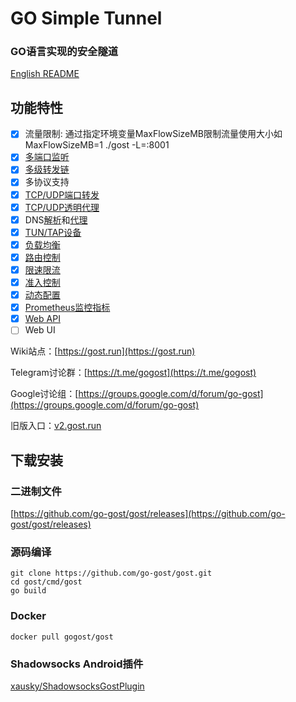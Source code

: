 # GO Simple Tunnel

### GO语言实现的安全隧道

[English README](README_en.md)

## 功能特性

- [x] 流量限制: 通过指定环境变量MaxFlowSizeMB限制流量使用大小如 MaxFlowSizeMB=1 ./gost -L=:8001
- [x] [多端口监听](https://gost.run/getting-started/quick-start/)
- [x] [多级转发链](https://gost.run/concepts/chain/)
- [x] 多协议支持
- [x] [TCP/UDP端口转发](https://gost.run/tutorials/port-forwarding/)
- [x] [TCP/UDP透明代理](https://gost.run/tutorials/redirect/)
- [x] DNS[解析](https://gost.run/concepts/resolver/)和[代理](https://gost.run/tutorials/dns/)
- [x] [TUN/TAP设备](https://gost.run/tutorials/tuntap/)
- [x] [负载均衡](https://gost.run/concepts/selector/)
- [x] [路由控制](https://gost.run/concepts/bypass/)
- [x] [限速限流](https://gost.run/concepts/limiter/)
- [x] [准入控制](https://gost.run/concepts/admission/)
- [x] [动态配置](https://gost.run/tutorials/api/config/)
- [x] [Prometheus监控指标](https://gost.run/tutorials/metrics/)
- [x] [Web API](https://gost.run/tutorials/api/overview/)
- [ ] Web UI

Wiki站点：[https://gost.run](https://gost.run)

Telegram讨论群：[https://t.me/gogost](https://t.me/gogost)

Google讨论组：[https://groups.google.com/d/forum/go-gost](https://groups.google.com/d/forum/go-gost)

旧版入口：[v2.gost.run](https://v2.gost.run)

## 下载安装


### 二进制文件

[https://github.com/go-gost/gost/releases](https://github.com/go-gost/gost/releases)

### 源码编译

```
git clone https://github.com/go-gost/gost.git
cd gost/cmd/gost
go build
```

### Docker

```
docker pull gogost/gost
```

### Shadowsocks Android插件

[xausky/ShadowsocksGostPlugin](https://github.com/xausky/ShadowsocksGostPlugin)
